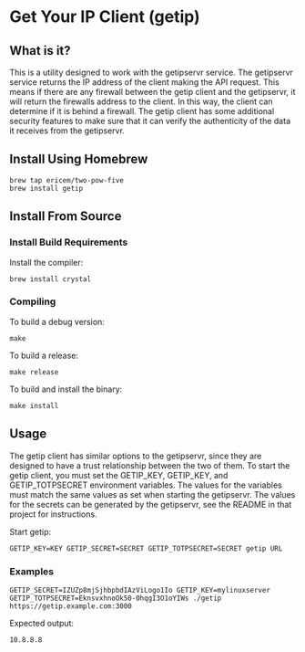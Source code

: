 # Get Your IP Client (getip)

## What is it?

This is a utility designed to work with the getipservr service. The getipservr service returns the IP address of the client making the API request. This means if there are any firewall between the getip client and the getipservr, it will return the firewalls address to the client. In this way, the client can determine if it is behind a firewall. The getip client has some additional security features to make sure that it can verify the authenticity of the data it receives from the getipservr. 


## Install Using Homebrew

```
brew tap ericem/two-pow-five
brew install getip
```

## Install From Source

### Install Build Requirements

Install the compiler:

```
brew install crystal
```

### Compiling

To build a debug version:

```
make
```

To build a release:

```
make release
```

To build and install the binary:
```
make install
```

## Usage

The getip client has similar options to the getipservr, since they are designed to have a trust relationship between the two of them. To start the getip client, you must set the GETIP_KEY, GETIP_KEY, and GETIP_TOTPSECRET environment variables. The values for the variables must match the same values as set when starting the getipservr. The values for the secrets can be generated by the getipservr, see the README in that project for instructions.

Start getip:

```
GETIP_KEY=KEY GETIP_SECRET=SECRET GETIP_TOTPSECRET=SECRET getip URL
```



### Examples

```
GETIP_SECRET=IZUZp8mjSjhbpbdIAzViLogo1Io GETIP_KEY=mylinuxserver GETIP_TOTPSECRET=EknsvxhnoOk50-0hqgI3O1oYIWs ./getip https://getip.example.com:3000
```

Expected output:
```
10.8.8.8
```

